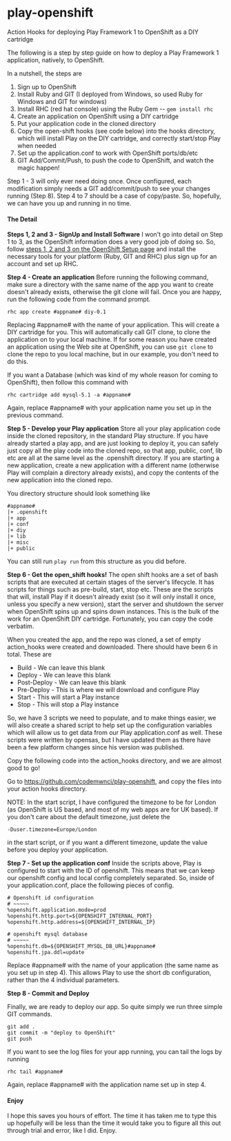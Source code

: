 play-openshift
==============

Action Hooks for deploying Play Framework 1 to OpenShift as a DIY cartridge

The following is a step by step guide on how to deploy a Play Framework 1 application, natively, to OpenShift. 

In a nutshell, the steps are
<ol>
        <li>Sign up to OpenShift</li>
	    <li>Install Ruby and GIT (I deployed from Windows, so used Ruby for Windows and GIT for windows)</li>
        <li>Install RHC (red hat console) using the Ruby Gem -- <code>gem install rhc</code></li>
        <li>Create an application on OpenShift using a DIY cartridge</li>
        <li>Put your application code in the cloned directory</li>
        <li>Copy the open-shift hooks (see code below) into the hooks directory, which will install Play on the DIY cartridge, and correctly start/stop Play when needed</li>
        <li>Set up the application.conf to work with OpenShift ports/db/etc</li>
        <li>GIT Add/Commit/Push, to push the code to OpenShift, and watch the magic happen!</li>
</ol>

Step 1 - 3 will only ever need doing once. Once configured, each modification simply needs a GIT add/commit/push to see your changes running (Step 8). Step 4 to 7 should be a case of copy/paste. So, hopefully, we can have you up and running in no time.

<h4>The Detail</h4>

<b>Steps 1, 2 and 3 - SignUp and Install Software</b>
I won't go into detail on Step 1 to 3, as the OpenShift information does a very good job of doing so. So, follow <a href="https://openshift.redhat.com/community/get-started#cli" target="_blank">steps 1, 2 and 3 on the OpenShift Setup page</a> and install the necessary tools for your platform (Ruby, GIT and RHC) plus sign up for an account and set up RHC.


<b>Step 4 - Create an application</b>
Before running the following command, make sure a directory with the same name of the app you want to create doesn't already exists, otherwise the git clone will fail. Once you are happy, run the following code from the command prompt.

    rhc app create #appname# diy-0.1

Replacing #appname# with the name of your application. This will create a DIY cartridge for you. This will automatically call GIT clone, to clone the application on to your local machine. If for some reason you have created an application using the Web site at OpenShift, you can use <code>git clone</code> to clone the repo to you local machine, but in our example, you don't need to do this.

If you want a Database (which was kind of my whole reason for coming to OpenShift), then follow this command with

    rhc cartridge add mysql-5.1 -a #appname#

Again, replace #appname# with your application name you set up in the previous command.


<b>Step 5 - Develop your Play application</b>
Store all your play application code inside the cloned repository, in the standard Play structure. If you have already started a play app, and are just looking to deploy it, you can safely just copy all the play code into the cloned repo, so that app, public, conf, lib etc are all at the same level as the .openshift directory. If you are starting a new application, create a new application with a different name (otherwise Play will complain a directory already exists), and copy the contents of the new application into the cloned repo.

You directory structure should look something like

    #appname#
    |+ .openshift
    |+ app
    |+ conf
    |+ diy
    |+ lib
    |+ misc
    |+ public

You can still run <code>play run</code> from this structure as you did before.

<b>Step 6 - Get the open_shift hooks!</b>
The open shift hooks are a set of bash scripts that are executed at certain stages of the server's lifecycle. It has scripts for things such as pre-build, start, stop etc. These are the scripts that will, install Play if it doesn't already exist (so it will only install it once, unless you specify a new version), start the server and shutdown the server when OpenShift spins up and spins down instances. This is the bulk of the work for an OpenShift DIY cartridge. Fortunately, you can copy the code verbatim.

When you created the app, and the repo was cloned, a set of empty action_hooks were created and downloaded. There should have been 6 in total. These are
<ul>
  <li>Build       - We can leave this blank</li>
  <li>Deploy      - We can leave this blank</li>
  <li>Post-Deploy - We can leave this blank</li>
  <li>Pre-Deploy  - This is where we will download and configure Play</li>
  <li>Start       - This will start a Play instance</li>
  <li>Stop        - This will stop a Play instance</li>
</ul>

So, we have 3 scripts we need to populate, and to make things easier, we will also create a shared script to help set up the configuration variables which will allow us to get data from our Play application.conf as well. These scripts were written by opensas, but I have updated them as there have been a few platform changes since his version was published.

Copy the following code into the action_hooks directory, and we are almost good to go!

Go to <a href="https://github.com/codemwnci/play-openshift" target="_blank">https://github.com/codemwnci/play-openshift</a>, and copy the files into your action hooks directory.

NOTE: In the start script, I have configured the timezone to be for London (as OpenShift is US based, and most of my web apps are for UK based). If you don't care about the default timezone, just delete the 

    -Duser.timezone=Europe/London
	
in the start script, or if you want a different timezone, update the value before you deploy your application.


<b>Step 7 - Set up the application conf</b>
Inside the scripts above, Play is configured to start with the ID of openshift. This means that we can keep our openshift config and local config completely separated. So, inside of your application.conf, place the following pieces of config.

    # Openshift id configuration
    # ~~~~~
    %openshift.application.mode=prod
    %openshift.http.port=${OPENSHIFT_INTERNAL_PORT}
    %openshift.http.address=${OPENSHIFT_INTERNAL_IP}

    # openshift mysql database
    # ~~~~~
    %openshift.db=${OPENSHIFT_MYSQL_DB_URL}#appname#
    %openshift.jpa.ddl=update

Replace #appname# with the name of your application (the same name as you set up in step 4). This allows Play to use the short db configuration, rather than the 4 individual parameters.


<b>Step 8 - Commit and Deploy</b>

Finally, we are ready to deploy our app. So quite simply we run three simple GIT commands.

    git add .
    git commit -m "deploy to OpenShift"
    git push


If you want to see the log files for your app running, you can tail the logs by running

    rhc tail #appname#

Again, replace #appname# with the application name set up in step 4.

<h4>Enjoy</h4>
I hope this saves you hours of effort. The time it has taken me to type this up hopefully will be less than the time it would take you to figure all this out through trial and error, like I did. Enjoy.